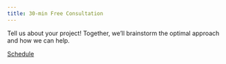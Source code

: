 ```yaml
---
title: 30-min Free Consultation
---
```


Tell us about your project! Together, we’ll brainstorm the optimal approach
and how we can help.

[Schedule](/consultation/)
